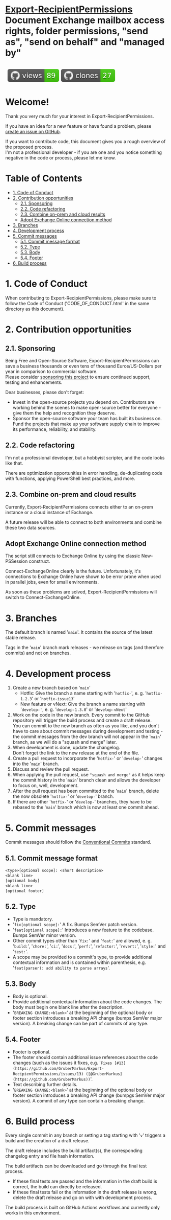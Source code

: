 <!-- omit in toc -->
# **<a href="https://github.com/GruberMarkus/Export-RecipientPermissions" target="_blank">Export-RecipientPermissions</a>**<br>Document Exchange mailbox access rights, folder permissions, "send as", "send on behalf" and "managed by"<br><!--XXXRemoveWhenBuildingXXX<a href="https://github.com/GruberMarkus/Export-RecipientPermissions/releases" target="_blank"><img src="https://img.shields.io/badge/this%20release-XXXVersionStringXXX-informational" alt=""></a> XXXRemoveWhenBuildingXXX--><a href="https://github.com/GruberMarkus/Export-RecipientPermissions" target="_blank"><img src="https://img.shields.io/github/license/GruberMarkus/Export-RecipientPermissions" alt=""></a> <a href="https://github.com/GruberMarkus/Export-RecipientPermissions/releases" target="_blank"><img src="https://img.shields.io/github/v/release/GruberMarkus/Export-RecipientPermissions?display_name=tag&include_prereleases&sort=semver&label=latest%20release&color=informational" alt="" data-external="1"></a> <a href="https://github.com/GruberMarkus/Export-RecipientPermissions/issues" target="_blank"><img src="https://img.shields.io/github/issues/GruberMarkus/Export-RecipientPermissions" alt="" data-external="1"></a><br><a href="https://github.com/sponsors/GruberMarkus" target="_blank"><img src="https://img.shields.io/badge/sponsor-white?logo=githubsponsors" alt=""></a> <img src="https://raw.githubusercontent.com/GruberMarkus/my-traffic2badge/traffic/traffic-Export-RecipientPermissions/views.svg" alt="" data-external="1"> <img src="https://raw.githubusercontent.com/GruberMarkus/my-traffic2badge/traffic/traffic-Export-RecipientPermissions/clones.svg" alt="" data-external="1"> <a href="https://github.com/GruberMarkus/Export-RecipientPermissions/network/members" target="_blank"><img src="https://img.shields.io/github/forks/GruberMarkus/Export-RecipientPermissions" alt="" data-external="1"></a> <a href="https://github.com/GruberMarkus/Export-RecipientPermissions/releases" target="_blank"><img src="https://img.shields.io/github/downloads/GruberMarkus/Export-RecipientPermissions/total" alt="" data-external="1"></a> <a href="https://github.com/GruberMarkus/Export-RecipientPermissions/stargazers" target="_blank"><img src="https://img.shields.io/github/stars/GruberMarkus/Export-RecipientPermissions" alt="" data-external="1"></a>  

# Welcome! <!-- omit in toc -->
Thank you very much for your interest in Export-RecipientPermissions.

If you have an idea for a new feature or have found a problem, please <a href="https://github.com/GruberMarkus/Export-RecipientPermissions/issues" target="_blank">create an issue on GitHub</a>.

If you want to contribute code, this document gives you a rough overview of the proposed process.  
I'm not a professional developer - if you are one and you notice something negative in the code or process, please let me know.
# Table of Contents <!-- omit in toc -->
- [1. Code of Conduct](#1-code-of-conduct)
- [2. Contribution opportunities](#2-contribution-opportunities)
  - [2.1. Sponsoring](#21-sponsoring)
  - [2.2. Code refactoring](#22-code-refactoring)
  - [2.3. Combine on-prem and cloud results](#23-combine-on-prem-and-cloud-results)
  - [Adopt Exchange Online connection method](#adopt-exchange-online-connection-method)
- [3. Branches](#3-branches)
- [4. Development process](#4-development-process)
- [5. Commit messages](#5-commit-messages)
  - [5.1. Commit message format](#51-commit-message-format)
  - [5.2. Type](#52-type)
  - [5.3. Body](#53-body)
  - [5.4. Footer](#54-footer)
- [6. Build process](#6-build-process)
# 1. Code of Conduct
When contributing to Export-RecipientPermissions, please make sure to follow the Code of Conduct ('CODE_OF_CONDUCT.html' in the same directory as this document).
# 2. Contribution opportunities
## 2.1. Sponsoring
Being Free and Open-Source Software, Export-RecipientPermissions can save a business thousands or even tens of thousand Euros/US-Dollars per year in comparison to commercial software.  
Please consider <a href="https://github.com/sponsors/GruberMarkus" target="_blank">sponsoring this project</a> to ensure continued support, testing and enhancements.

Dear businesses, please don't forget:
- Invest in the open-source projects you depend on. Contributors are working behind the scenes to make open-source better for everyone - give them the help and recognition they deserve.
- Sponsor the open-source software your team has built its business on. Fund the projects that make up your software supply chain to improve its performance, reliability, and stability.
## 2.2. Code refactoring
I'm not a professional developer, but a hobbyist scripter, and the code looks like that.

There are optimization opportunities in error handling, de-duplicating code with functions, applying PowerShell best practices, and more.
## 2.3. Combine on-prem and cloud results
Currently, Export-RecipientPermissions connects either to an on-prem instance or a cloud instance of Exchange.

A future release will be able to connect to both environments and combine these two data sources.
## Adopt Exchange Online connection method
The script still connects to Exchange Online by using the classic New-PSSession construct.

Connect-ExchangeOnline clearly is the future. Unfortunately, it's connections to Exchange Online have shown to be error prone when used in parallel jobs, even for small environments.

As soon as these problems are solved, Export-RecipientPermissions will switch to Connect-ExchangeOnline.
# 3. Branches
The default branch is named '`main`'. It contains the source of the latest stable release.

Tags in the '`main`' branch mark releases - we release on tags (and therefore commits) and not on branches.
# 4. Development process
1. Create a new branch based on '`main`'
   - Hotfix: Give the branch a name starting with '`hotfix-`', e. g. '`hotfix-1.2.3`' or '`hotfix-issue13`'
   - New feature or vNext: Give the branch a name starting with '`develop-'`, e. g. '`develop-1.3.0`' or '`develop-vNext`'
2. Work on the code in the new branch. Every commit to the GitHub repository will trigger the build process and create a draft release.  
You can commit to the new branch as often as you like, and you don't have to care about commit messages during development and testing - the commit messages from the dev branch will not appear in the '`main`' branch, as we will do a "squash and merge" later.
3. When development is done, update the changelog.<br>Don't forget the link to the new release at the end of the file.
4. Create a pull request to incorporate the '`hotfix-`' or '`develop-`' changes into the '`main`' branch.
5. Discuss and review the pull request.
6. When applying the pull request, use `"squash and merge"` as it helps keep the commit history in the '`main`' branch clean and allows the developer to focus on, well, development.
7. After the pull request has been committed to the '`main`' branch, delete the now obsolete '`hotfix-`' or '`develop-`' branch.
8. If there are other '`hotfix-`' or '`develop-`' branches, they have to be rebased to the '`main`' branch which is now at least one commit ahead.
# 5. Commit messages
Commit messages should follow the <a href="https://www.conventionalcommits.org" target="_blank">Conventional Commits</a> standard.
## 5.1. Commit message format
```
<type>[optional scope]: <short description>
<blank line>
[optional body]
<blank line>
[optional footer]
```
## 5.2. Type
- Type is mandatory. 
- '`fix[optional scope]:`' A fix. Bumps SemVer patch version.
- '`feat[optional scope]:`' Introduces a new feature to the codebase. Bumps SemVer minor version.
- Other commit types other than '`fix:`' and '`feat:`' are allowed, e. g. '`build:`', '`chore:`', '`ci:`', '`docs:`', '`perf:`', '`refactor:`', '`revert:`', '`style:`' and '`test:`'.
- A scope may be provided to a commit's type, to provide additional contextual information and is contained within parenthesis, e.g. '`feat(parser): add ability to parse arrays`'.
## 5.3. Body
- Body is optional.
- Provide additional contextual information about the code changes. The body must begin one blank line after the description.
- '`BREAKING CHANGE:<blank>`' at the beginning of the optional body or footer section introduces a breaking API change (bumps SemVer major version). A breaking change can be part of commits of any type.
## 5.4. Footer
- Footer is optional.
- The footer should contain additional issue references about the code changes (such as the issues it fixes, e.g. '`Fixes [#13](https://github.com/GruberMarkus/Export-RecipientPermissions/issues/13) ([@GruberMarkus](https://github.com/GruberMarkus))`'.
- Text describing further details.
- '`BREAKING CHANGE:<blank>`' at the beginning of the optional body or footer section introduces a breaking API change (bumpgs SemVer major version). A commit of any type can contain a breaking change.
# 6. Build process
Every single commit in any branch or setting a tag starting with '`v`' triggers a build and the creation of a draft release.

The draft release includes the build artifact(s), the corresponding changelog entry and file hash information.

The build artifacts can be downloaded and go through the final test process.
- If these final tests are passed and the information in the draft build is correct, the build can directly be released.  
- If these final tests fail or the information in the draft release is wrong, delete the draft release and go on with with development process.

The build process is built on GitHub Actions workflows and currently only works in this environment.